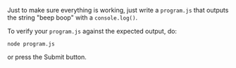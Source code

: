 Just to make sure everything is working, just write a `program.js` that outputs
the string "beep boop" with a `console.log()`.

To verify your `program.js` against the expected output, do:

`node program.js`

or press the Submit button.
